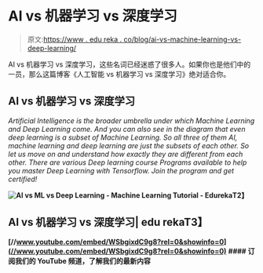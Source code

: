 # AI vs 机器学习 vs 深度学习

> 原文:[https://www . edu reka . co/blog/ai-vs-machine-learning-vs-deep-learning/](https://www.edureka.co/blog/ai-vs-machine-learning-vs-deep-learning/)

AI vs 机器学习 vs 深度学习，这些名词已经迷惑了很多人。如果你也是他们中的一员，那么这篇博客《人工智能 vs 机器学习 vs 深度学习》绝对适合你。

## AI vs 机器学习 vs 深度学习

*Artificial Intelligence is the broader umbrella under which Machine Learning and Deep Learning come. And you can also see in the diagram that even deep learning is a subset of Machine Learning. So all three of them AI, machine learning and deep learning are just the subsets of each other. So let us move on and understand how exactly they are different from each other. There are various Deep learning course Programs available to help you master Deep Learning with Tensorflow. Join the program and get certified!*

**![AI vs ML vs Deep Learning - Machine Learning Tutorial - Edureka](../Images/76f6b248d5a4b0469323d1e0b735575f.png)T2】**

## ****AI vs 机器学习 vs 深度学习| edu rekaT3】****

**[//www.youtube.com/embed/WSbgixdC9g8?rel=0&showinfo=0](//www.youtube.com/embed/WSbgixdC9g8?rel=0&showinfo=0)** **#### 订阅我们的 YouTube 频道，了解我们的最新内容**